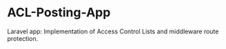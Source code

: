 # ACL-Posting-App
Laravel app: Implementation of Access Control Lists and middleware route protection.
